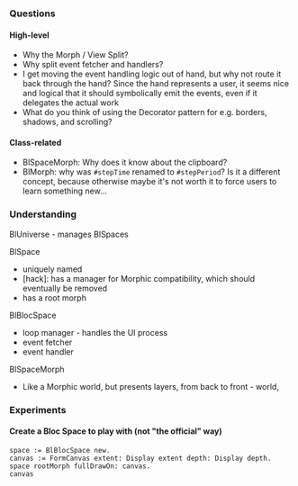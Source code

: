 ### Questions

#### High-level
- Why the Morph / View Split?
- Why split event fetcher and handlers?
- I get moving the event handling logic out of hand, but why not route it back through the hand? Since the hand represents a user, it seems nice and logical that it should symbolically emit the events, even if it delegates the actual work
- What do you think of using the Decorator pattern for e.g. borders, shadows, and scrolling?

#### Class-related
- BlSpaceMorph: Why does it know about the clipboard?
- BlMorph: why was `#stepTime` renamed to `#stepPeriod`? Is it a different concept, because otherwise maybe it's not worth it to force users to learn something new...

### Understanding
BlUniverse - manages BlSpaces

BlSpace
  - uniquely named
  - [hack]: has a manager for Morphic compatibility, which should eventually be removed
  - has a root morph

BlBlocSpace
  - loop manager - handles the UI process
  - event fetcher
  - event handler

BlSpaceMorph
  - Like a Morphic world, but presents layers, from back to front - world, 

### Experiments

#### Create a Bloc Space to play with (not "the official" way)

```
space := BlBlocSpace new.
canvas := FormCanvas extent: Display extent depth: Display depth.
space rootMorph fullDrawOn: canvas.
canvas
```

